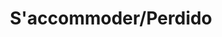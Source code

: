 ---
layout: release
title: "S'accommoder/Perdido"
id: 'SP'
permalink: /release/saccommoder-perdido
---
